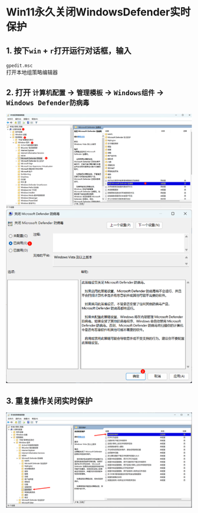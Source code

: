 # Win11永久关闭WindowsDefender实时保护

## 1. 按下`win` + `r`打开运行对话框，输入  
`gpedit.msc`  
打开本地组策略编辑器
## 2. 打开 `计算机配置` -> `管理模板` -> `Windows组件` -> `Windows Defender防病毒`

![img.png](img/Win11关闭WindowsDefender实时保护/img.png)
![img_1.png](img/Win11关闭WindowsDefender实时保护/img_1.png)

## 3. 重复操作关闭实时保护
![img_2.png](img/Win11关闭WindowsDefender实时保护/img_2.png)
